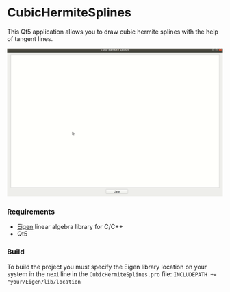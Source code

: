 # CubicHermiteSplines

This Qt5 application allows you to draw cubic hermite splines with the help of tangent lines.

![project demo gif](gif/hermite_splines_demo.gif)


### Requirements
* [Eigen](http://eigen.tuxfamily.org/index.php?title=Main_Page) linear algebra library for C/C++
* Qt5

### Build

To build the project you must specify the Eigen library location on your system in the next line in the `CubicHermiteSplines.pro` file: `INCLUDEPATH += "your/Eigen/lib/location`
